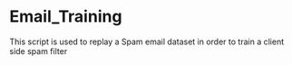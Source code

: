# Email_Training

This script is used to replay a Spam email dataset in order to train a client side spam filter
